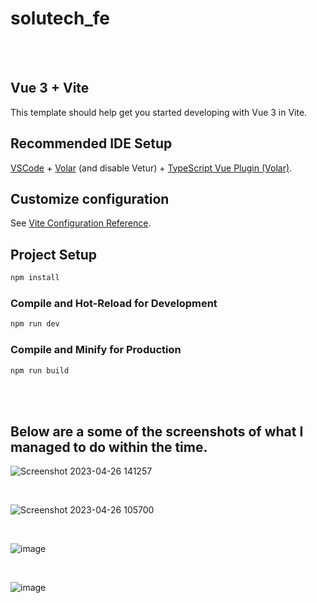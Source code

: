 
# solutech_fe
<br><br>


## Vue 3 + Vite

This template should help get you started developing with Vue 3 in Vite.<br>

## Recommended IDE Setup

[VSCode](https://code.visualstudio.com/) + [Volar](https://marketplace.visualstudio.com/items?itemName=Vue.volar) (and disable Vetur) + [TypeScript Vue Plugin (Volar)](https://marketplace.visualstudio.com/items?itemName=Vue.vscode-typescript-vue-plugin).<br>

## Customize configuration

See [Vite Configuration Reference](https://vitejs.dev/config/).<br>

## Project Setup 

```sh
npm install
```

### Compile and Hot-Reload for Development

```sh
npm run dev
```

### Compile and Minify for Production

```sh
npm run build

```
<br><br>

## Below are a some of the screenshots of what I managed to do within the time.

![Screenshot 2023-04-26 141257](https://user-images.githubusercontent.com/56028045/234558759-80760054-8783-4f61-ae58-fa292e59c052.png)

<br>

![Screenshot 2023-04-26 105700](https://user-images.githubusercontent.com/56028045/234561025-c1f14814-2743-443d-bce9-632ee5f56881.png)

<br>

![image](https://user-images.githubusercontent.com/56028045/234561898-e770b2e7-dac1-4478-a67c-371a62fbcf6d.png)

<br>

![image](https://user-images.githubusercontent.com/56028045/234562838-ee0cb1d0-66d5-4ad7-a766-6292f14a52b2.png)

<br>

<br>

<br>

<br>

<br>
